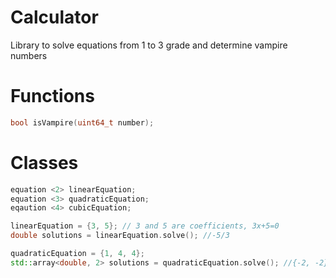 # Calculator
Library to solve equations from 1 to 3 grade and determine vampire numbers
# Functions
```cpp
bool isVampire(uint64_t number);
```
# Classes
```cpp
equation <2> linearEquation;
equation <3> quadraticEquation;
eqaution <4> cubicEquation;

linearEquation = {3, 5}; // 3 and 5 are coefficients, 3x+5=0
double solutions = linearEquation.solve(); //-5/3

quadraticEquation = {1, 4, 4};
std::array<double, 2> solutions = quadraticEquation.solve(); //{-2, -2}
```
